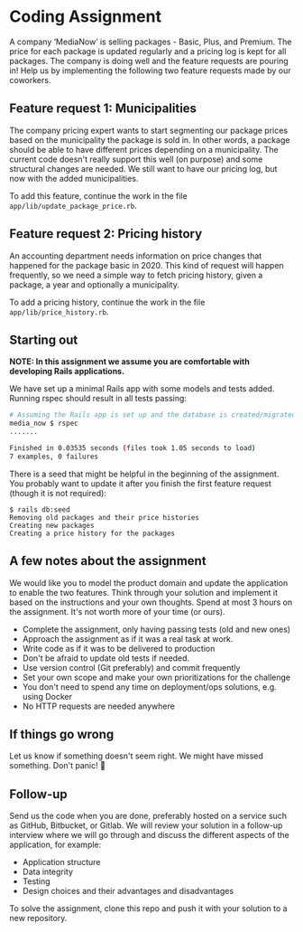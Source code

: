 # Coding Assignment

A company ‘MediaNow’ is selling packages - Basic, Plus, and Premium. The price for each package is updated regularly and a pricing log is kept for all packages. The company is doing well and the feature requests are pouring in! Help us by implementing the following two feature requests made by our coworkers.

## Feature request 1: Municipalities
The company pricing expert wants to start segmenting our package prices based on the municipality the package is sold in. In other words, a package should be able to have different prices depending on a municipality. The current code doesn't really support this well (on purpose) and some structural changes are needed. We still want to have our pricing log, but now with the added municipalities.

To add this feature, continue the work in the file `app/lib/update_package_price.rb`.

## Feature request 2: Pricing history
An accounting department needs information on price changes that happened for the package basic in 2020. This kind of request will happen frequently, so we need a simple way to fetch pricing history, given a package, a year and optionally a municipality.

To add a pricing history, continue the work in the file `app/lib/price_history.rb`.

## Starting out
**NOTE: In this assignment we assume you are comfortable with developing Rails applications.**

We have set up a minimal Rails app with some models and tests added. Running rspec should result in all tests passing:

```sh
# Assuming the Rails app is set up and the database is created/migrated
media_now $ rspec
.......

Finished in 0.03535 seconds (files took 1.05 seconds to load)
7 examples, 0 failures
```

There is a seed that might be helpful in the beginning of the assignment. You probably want to update it after you finish the first feature request (though it is not required):

```
$ rails db:seed
Removing old packages and their price histories
Creating new packages
Creating a price history for the packages
```

## A few notes about the assignment

We would like you to model the product domain and update the application to enable the two features.
Think through your solution and implement it based on the instructions and your own thoughts. Spend at most 3 hours on the assignment. It's not worth more of your time (or ours).

- Complete the assignment, only having passing tests (old and new ones)
- Approach the assignment as if it was a real task at work.
- Write code as if it was to be delivered to production
- Don't be afraid to update old tests if needed.
- Use version control (Git preferably) and commit frequently
- Set your own scope and make your own prioritizations for the challenge
- You don't need to spend any time on deployment/ops solutions, e.g. using Docker
- No HTTP requests are needed anywhere

## If things go wrong
Let us know if something doesn't seem right. We might have missed something. Don't panic! 💚

## Follow-up
Send us the code when you are done, preferably hosted on a service such as GitHub, Bitbucket, or Gitlab. We will review your solution in a follow-up interview where we will go through and discuss the different aspects of the application, for example:
- Application structure
- Data integrity
- Testing
- Design choices and their advantages and disadvantages

To solve the assignment, clone this repo and push it with your solution to a new repository.
